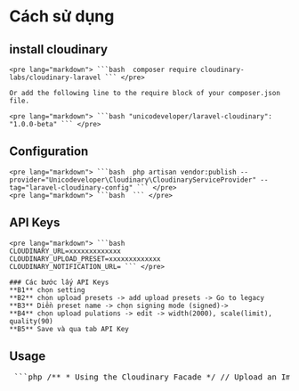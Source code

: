 # Cách sử dụng
## install cloudinary
    <pre lang="markdown"> ```bash  composer require cloudinary-labs/cloudinary-laravel ``` </pre>
   
    Or add the following line to the require block of your composer.json file.
    
    <pre lang="markdown"> ```bash "unicodeveloper/laravel-cloudinary": "1.0.0-beta" ``` </pre>
    

## Configuration
    <pre lang="markdown"> ```bash  php artisan vendor:publish --provider="Unicodeveloper\Cloudinary\CloudinaryServiceProvider" --tag="laravel-cloudinary-config" ``` </pre>
    <pre lang="markdown"> ```bash  ``` </pre>
## API Keys
    <pre lang="markdown"> ```bash 
    CLOUDINARY_URL=xxxxxxxxxxxxx
    CLOUDINARY_UPLOAD_PRESET=xxxxxxxxxxxxx
    CLOUDINARY_NOTIFICATION_URL= ``` </pre>

    ### Các bước lấy API Keys
    **B1** chọn setting
    **B2** chọn upload presets -> add upload presets -> Go to legacy
    **B3** Diền preset name -> chọn signing mode (signed)->
    **B4** chọn upload pulations -> edit -> width(2000), scale(limit), quality(90)
    **B5** Save và qua tab API Key 

## Usage

  <pre lang="markdown"> ```php /** * Using the Cloudinary Facade */ // Upload an Image File to Cloudinary with One line of Code $uploadedFileUrl = Cloudinary::upload($request->file('file')->getRealPath())->getSecurePath(); // Upload a Video File to Cloudinary with One line of Code $uploadedFileUrl = Cloudinary::uploadVideo($request->file('file')->getRealPath())->getSecurePath(); // Upload any File to Cloudinary with One line of Code $uploadedFileUrl = Cloudinary::uploadFile($request->file('file')->getRealPath())->getSecurePath(); /** * This package also exposes a helper function you can use if you are not a fan of Facades * Shorter, expressive, fluent using the * cloudinary() function */ // Upload an Image File to Cloudinary with One line of Code $uploadedFileUrl = cloudinary()->upload($request->file('file')->getRealPath())->getSecurePath(); // Upload a Video File to Cloudinary with One line of Code $uploadedFileUrl = cloudinary()->uploadVideo($request->file('file')->getRealPath())->getSecurePath(); // Upload any File to Cloudinary with One line of Code $uploadedFileUrl = cloudinary()->uploadFile($request->file('file')->getRealPath())->getSecurePath(); /** * You can also skip the Cloudinary Facade or helper method and laravel-ize your uploads by simply calling the * storeOnCloudinary() method on the file itself */ // Store the uploaded file in the "lambogini" directory on Cloudinary $result = $request->file('image')->store('lambogini', 'cloudinary'); // Store the uploaded file on Cloudinary $result = $request->file('file')->storeOnCloudinary(); // Store the uploaded file on Cloudinary $result = $request->file->storeOnCloudinary(); // Store the uploaded file in the "lambogini" directory on Cloudinary $result = $request->file->storeOnCloudinary('lambogini'); // Store the uploaded file in the "lambogini" directory on Cloudinary with the filename "prosper" $result = $request->file->storeOnCloudinaryAs('lambogini', 'prosper'); $result->getPath(); // Get the url of the uploaded file; http $result->getSecurePath(); // Get the url of the uploaded file; https $result->getSize(); // Get the size of the uploaded file in bytes $result->getReadableSize(); // Get the size of the uploaded file in readable format. E.g 1.8 MB $result->getFileType(); // Get the type of the uploaded file $result->getFileName(); // Get the file name of the uploaded file $result->getOriginalFileName(); // Get the original file name before upload $result->getPublicId(); // Get the public_id of the uploaded file $result->getExtension(); // Get the extension of the uploaded file $result->getWidth(); // Get the width of the uploaded file $result->getHeight(); // Get the height of the uploaded file $result->getTimeUploaded(); // Get the upload timestamp ``` </pre>
